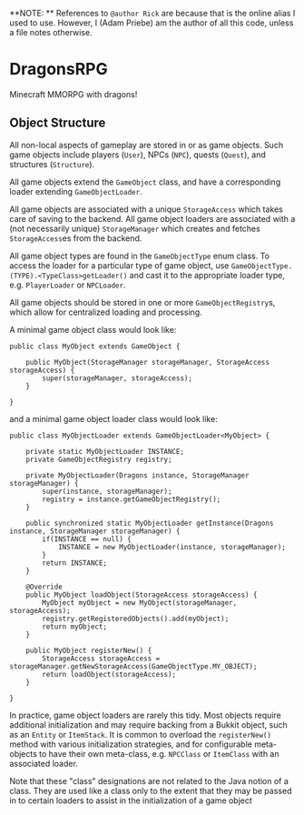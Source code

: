 **NOTE: ** References to `@author Rick` are because that is the online alias I used to use. However, I (Adam Priebe) am the author of all this code, unless a file notes otherwise.

# DragonsRPG
Minecraft MMORPG with dragons!

## Object Structure
All non-local aspects of gameplay are stored in or as game objects. Such game objects include players (`User`), NPCs (`NPC`), quests (`Quest`), and structures (`Structure`).

All game objects extend the `GameObject` class, and have a corresponding loader extending `GameObjectLoader`.

All game objects are associated with a unique `StorageAccess` which takes care of saving to the backend.
All game object loaders are associated with a (not necessarily unique) `StorageManager` which creates and fetches `StorageAccess`es from the backend.

All game object types are found in the `GameObjectType` enum class. To access the loader for a particular type of game object, use `GameObjectType.(TYPE).<TypeClass>getLoader()` and cast it to the appropriate loader type, e.g. `PlayerLoader` or `NPCLoader`.

All game objects should be stored in one or more `GameObjectRegistry`s, which allow for centralized loading and processing.

A minimal game object class would look like:

	public class MyObject extends GameObject {
	
		public MyObject(StorageManager storageManager, StorageAccess storageAccess) {
			super(storageManager, storageAccess);
		}
		
	}

and a minimal game object loader class would look like:

	public class MyObjectLoader extends GameObjectLoader<MyObject> {
		
		private static MyObjectLoader INSTANCE;
		private GameObjectRegistry registry;
		
		private MyObjectLoader(Dragons instance, StorageManager storageManager) {
			super(instance, storageManager);
			registry = instance.getGameObjectRegistry();
		}
		
		public synchronized static MyObjectLoader getInstance(Dragons instance, StorageManager storageManager) {
			if(INSTANCE == null) {
				INSTANCE = new MyObjectLoader(instance, storageManager);
			}
			return INSTANCE;
		}
		
		@Override
		public MyObject loadObject(StorageAccess storageAccess) {
			MyObject myObject = new MyObject(storageManager, storageAccess);
			registry.getRegisteredObjects().add(myObject);
			return myObject;
		}
		
		public MyObject registerNew() {
			StorageAccess storageAccess = storageManager.getNewStorageAccess(GameObjectType.MY_OBJECT);
			return loadObject(storageAccess);
		}
		
	}
	
In practice, game object loaders are rarely this tidy. Most objects require additional initialization and may require backing from a Bukkit object, such as an `Entity` or `ItemStack`. It is common to overload the `registerNew()` method with various initialization strategies, and for configurable meta-objects to have their own meta-class, e.g. `NPCClass` or `ItemClass` with an associated loader.

Note that these "class" designations are not related to the Java notion of a class. They are used like a class only to the extent that they may be passed in to certain loaders to assist in the initialization of a game object 
